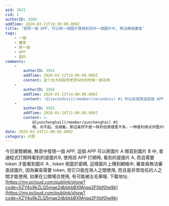 ```yaml
---
aid: 3622
cid: 1
authorID: 3566
addTime: 2020-03-21T19:30:00.000Z
title: '發現一個 APP, 可以將一個圖片隱寫到另外一個圖片中, 無法網絡審查'
tags:
    - 一個
    - 審查
    - 將一個
    - APP
    - 圖片
comments:
    -
        authorID: 3561
        addTime: 2020-03-22T14:00:00.000Z
        content: 这个在大陆贴吧老哥GHS的时候一直在用
    -
        authorID: 3566
        addTime: 2020-03-23T14:00:00.000Z
        content: '@[secondsss](/member/secondsss) #1 你以前就用過這個 APP 了?'
    -
        authorID: 3561
        addTime: 2020-03-24T11:00:00.000Z
        content: >-
            @[yunchenghai](/member/yunchenghai) #2
            哦，对不起。没细看，那边虽然不是一样的但原理差不多。一种是利用点开图片时背景黑板转换藏图，这种方法一般用来骗审核，但有人举报还是完蛋。另一种是将图片网格剪切再重组，然后生成一个种子用来还原。你这种似乎是这两个的结合体。
date: 2020-03-24T11:00:00.000Z
category: 问答
---
```


今日瀏覽網絡, 無意中發現一個 APP, 這個 APP 可以將圖片 A 隱寫到圖片 B 中, 普通程式打開時看到的是圖片B, 使用該 APP 打開時, 看到的是圖片 A, 而且需要 token 才能看到圖片 A , token 相當於密碼, 這樣圖片上傳到網絡中, 審查員無法審查該圖片, 因為審查需要 token, 但它只能在熟人之間使用, 而且是非常信任的人之間才能使用, 如果在公開場合使用, 有可能被五毛舉報. 下載地址: [https://my.pcloud.com/publink/show?code=XZY4o9kZLQ5mae2dbbkbBXMnqq2F0bf0lw9k](https://my.pcloud.com/publink/show?code=XZY4o9kZLQ5mae2dbbkbBXMnqq2F0bf0lw9k)

